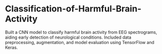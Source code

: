 # Classification-of-Harmful-Brain-Activity
Built a CNN model to classify harmful brain activity from EEG spectrograms, aiding early detection of neurological conditions. Included data preprocessing, augmentation, and model evaluation using TensorFlow and Keras.
